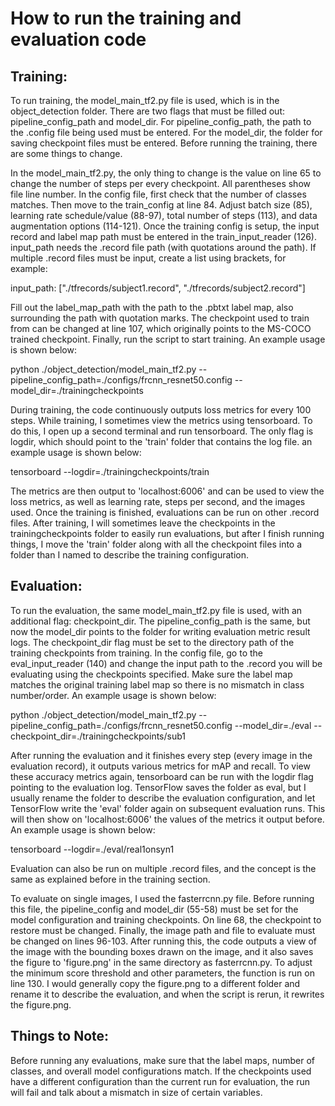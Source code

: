 # **How to run the training and evaluation code**

## Training:
To run training, the model_main_tf2.py file is used, which is in the object_detection folder. There are two flags that must be filled out: pipeline_config_path and model_dir. 
For pipeline_config_path, the path to the .config file being used must be entered. For the model_dir, the folder for saving checkpoint files must be entered. Before running
the training, there are some things to change.

In the model_main_tf2.py, the only thing to change is the value on line 65 to change the number of steps per every checkpoint. All parentheses show file line number. 
In the config file, first check that the number of classes matches. Then move to the train_config at line 84. Adjust batch size (85), learning rate schedule/value (88-97), total
number of steps (113), and data augmentation options (114-121). Once the training config is setup, the input record and label map path must be entered in the train_input_reader 
(126). input_path needs the .record file path (with quotations around the path). If multiple .record files must be input, create a list using brackets, for example:

input_path: ["./tfrecords/subject1.record", "./tfrecords/subject2.record"]

Fill out the label_map_path with the path to the .pbtxt label map, also surrounding the path with quotation marks. The checkpoint used to train from can be changed at line 107,
which originally points to the MS-COCO trained checkpoint. Finally, run the script to start training. An example usage is 
shown below:

python ./object_detection/model_main_tf2.py --pipeline_config_path=./configs/frcnn_resnet50.config --model_dir=./trainingcheckpoints

During training, the code continuously outputs loss metrics for every 100 steps. While training, I sometimes view the metrics using tensorboard. To do this, I open up a second 
terminal and run tensorboard. The only flag is logdir, which should point to the 'train' folder that contains the log file. an example usage is shown below:

tensorboard --logdir=./trainingcheckpoints/train

The metrics are then output to 'localhost:6006' and can be used to view the loss metrics, as well as learning rate, steps per second, and the images used.
Once the training is finished, evaluations can be run on other .record files. After training, I will sometimes leave the checkpoints in the trainingcheckpoints folder to easily
run evaluations, but after I finish running things, I move the 'train' folder along with all the checkpoint files into a folder than I named to describe the training configuration. 


## Evaluation:
To run the evaluation, the same model_main_tf2.py file is used, with an additional flag: checkpoint_dir. The pipeline_config_path is the same, but now the model_dir points to the 
folder for writing evaluation metric result logs. The checkpoint_dir flag must be set to the directory path of the training checkpoints from training. In the config file, 
go to the eval_input_reader (140) and change the input path to the .record you will be evaluating using the checkpoints specified. Make sure the label map matches the original training
label map so there is no mismatch in class number/order. An example usage is shown below:

python ./object_detection/model_main_tf2.py --pipeline_config_path=./configs/frcnn_resnet50.config --model_dir=./eval --checkpoint_dir=./trainingcheckpoints/sub1

After running the evaluation and it finishes every step (every image in the evaluation record), it outputs various metrics for mAP and recall. To view these accuracy metrics again, tensorboard 
can be run with the logdir flag pointing to the evaluation log. TensorFlow saves the folder as eval, but I usually rename the folder to describe the evaluation configuration, and let TensorFlow
write the 'eval' folder again on subsequent evaluation runs. This will then show on 'localhost:6006' the values of the metrics it output before. An example usage is shown below:

tensorboard --logdir=./eval/real1onsyn1

Evaluation can also be run on multiple .record files, and the concept is the same as explained before in the training section. 

To evaluate on single images, I used the fasterrcnn.py file. Before running this file, the pipeline_config and model_dir (55-58) must be set for the model configuration and training checkpoints. 
On line 68, the checkpoint to restore must be changed. Finally, the image path and file to evaluate must be changed on lines 96-103. After running this, the code outputs a view of the image with 
the bounding boxes drawn on the image, and it also saves the figure to 'figure.png' in the same directory as fasterrcnn.py. To adjust the minimum score threshold and other parameters, the function is
run on line 130. I would generally copy the figure.png to a different folder and rename it to describe the evaluation, and when the script is rerun, it rewrites the figure.png. 


## Things to Note:
Before running any evaluations, make sure that the label maps, number of classes, and overall model configurations match. If the checkpoints used have a different configuration than the current run for
evaluation, the run will fail and talk about a mismatch in size of certain variables. 
